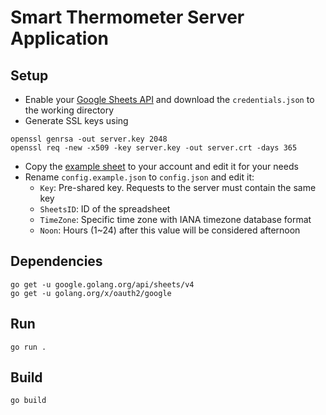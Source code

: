 # Smart Thermometer Server Application

## Setup

- Enable your [Google Sheets API](https://developers.google.com/sheets/api/quickstart/go) and download the `credentials.json` to the working directory
- Generate SSL keys using
```
openssl genrsa -out server.key 2048
openssl req -new -x509 -key server.key -out server.crt -days 365
```
- Copy the [example sheet](https://docs.google.com/spreadsheets/d/1KcoxTs_B7jM9KdlDXLXEX2OaK6bBWlaWs5dJw_GVGto/) to your account and edit it for your needs
- Rename `config.example.json` to `config.json` and edit it:
  - `Key`: Pre-shared key. Requests to the server must contain the same key
  - `SheetsID`: ID of the spreadsheet
  - `TimeZone`: Specific time zone with IANA timezone database format
  - `Noon`: Hours (1~24) after this value will be considered afternoon


## Dependencies
```
go get -u google.golang.org/api/sheets/v4
go get -u golang.org/x/oauth2/google
```

## Run
```
go run .
```

## Build
```
go build
```
